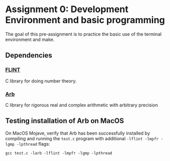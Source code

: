 [//]: # (To preview markdown file in Emacs type C-c C-c p)

# Assignment 0: Development Environment and basic programming
The goal of this pre-assignment is to practice the basic use of the terminal environment and make.

## Dependencies

### [FLINT](http://www.flintlib.org/index.html)
C library for doing number theory.

### [Arb](http://arblib.org)
C library for rigorous real and complex arithmetic with arbitrary precision

## Testing installation of Arb on MacOS
On MacOS Mojave, verify that Arb has been successfully installed by compiling and
running the `test.c` program with additional `-lflint -lmpfr -lgmp -lpthread`
flags:

`gcc test.c -larb -lflint -lmpfr -lgmp -lpthread`
